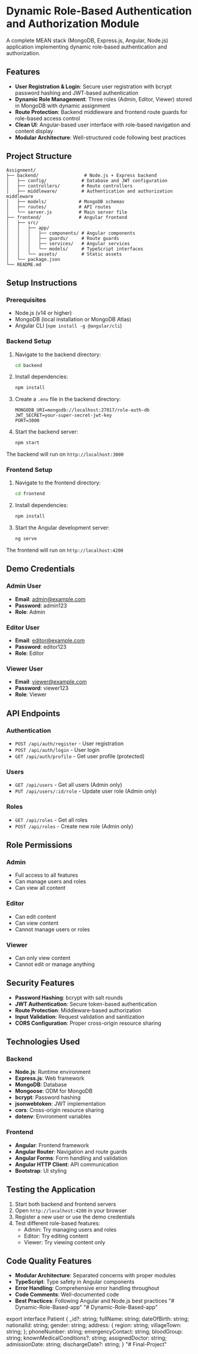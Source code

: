 # Dynamic Role-Based Authentication and Authorization Module

A complete MEAN stack (MongoDB, Express.js, Angular, Node.js) application implementing dynamic role-based authentication and authorization.

## Features

- **User Registration & Login**: Secure user registration with bcrypt password hashing and JWT-based authentication
- **Dynamic Role Management**: Three roles (Admin, Editor, Viewer) stored in MongoDB with dynamic assignment
- **Route Protection**: Backend middleware and frontend route guards for role-based access control
- **Clean UI**: Angular-based user interface with role-based navigation and content display
- **Modular Architecture**: Well-structured code following best practices

## Project Structure

```
Assignment/
├── backend/                 # Node.js + Express backend
│   ├── config/             # Database and JWT configuration
│   ├── controllers/        # Route controllers
│   ├── middleware/         # Authentication and authorization middleware
│   ├── models/            # MongoDB schemas
│   ├── routes/            # API routes
│   └── server.js          # Main server file
├── frontend/              # Angular frontend
│   ├── src/
│   │   ├── app/
│   │   │   ├── components/ # Angular components
│   │   │   ├── guards/     # Route guards
│   │   │   ├── services/   # Angular services
│   │   │   └── models/     # TypeScript interfaces
│   │   └── assets/         # Static assets
│   └── package.json
└── README.md
```

## Setup Instructions

### Prerequisites

- Node.js (v14 or higher)
- MongoDB (local installation or MongoDB Atlas)
- Angular CLI (`npm install -g @angular/cli`)

### Backend Setup

1. Navigate to the backend directory:
   ```bash
   cd backend
   ```

2. Install dependencies:
   ```bash
   npm install
   ```

3. Create a `.env` file in the backend directory:
   ```
   MONGODB_URI=mongodb://localhost:27017/role-auth-db
   JWT_SECRET=your-super-secret-jwt-key
   PORT=3000
   ```

4. Start the backend server:
   ```bash
   npm start
   ```

The backend will run on `http://localhost:3000`

### Frontend Setup

1. Navigate to the frontend directory:
   ```bash
   cd frontend
   ```

2. Install dependencies:
   ```bash
   npm install
   ```

3. Start the Angular development server:
   ```bash
   ng serve
   ```

The frontend will run on `http://localhost:4200`

## Demo Credentials

### Admin User
- **Email**: admin@example.com
- **Password**: admin123
- **Role**: Admin

### Editor User
- **Email**: editor@example.com
- **Password**: editor123
- **Role**: Editor

### Viewer User
- **Email**: viewer@example.com
- **Password**: viewer123
- **Role**: Viewer

## API Endpoints

### Authentication
- `POST /api/auth/register` - User registration
- `POST /api/auth/login` - User login
- `GET /api/auth/profile` - Get user profile (protected)

### Users
- `GET /api/users` - Get all users (Admin only)
- `PUT /api/users/:id/role` - Update user role (Admin only)

### Roles
- `GET /api/roles` - Get all roles
- `POST /api/roles` - Create new role (Admin only)

## Role Permissions

### Admin
- Full access to all features
- Can manage users and roles
- Can view all content

### Editor
- Can edit content
- Can view content
- Cannot manage users or roles

### Viewer
- Can only view content
- Cannot edit or manage anything

## Security Features

- **Password Hashing**: bcrypt with salt rounds
- **JWT Authentication**: Secure token-based authentication
- **Route Protection**: Middleware-based authorization
- **Input Validation**: Request validation and sanitization
- **CORS Configuration**: Proper cross-origin resource sharing

## Technologies Used

### Backend
- **Node.js**: Runtime environment
- **Express.js**: Web framework
- **MongoDB**: Database
- **Mongoose**: ODM for MongoDB
- **bcrypt**: Password hashing
- **jsonwebtoken**: JWT implementation
- **cors**: Cross-origin resource sharing
- **dotenv**: Environment variables

### Frontend
- **Angular**: Frontend framework
- **Angular Router**: Navigation and route guards
- **Angular Forms**: Form handling and validation
- **Angular HTTP Client**: API communication
- **Bootstrap**: UI styling

## Testing the Application

1. Start both backend and frontend servers
2. Open `http://localhost:4200` in your browser
3. Register a new user or use the demo credentials
4. Test different role-based features:
   - Admin: Try managing users and roles
   - Editor: Try editing content
   - Viewer: Try viewing content only

## Code Quality Features

- **Modular Architecture**: Separated concerns with proper modules
- **TypeScript**: Type safety in Angular components
- **Error Handling**: Comprehensive error handling throughout
- **Code Comments**: Well-documented code
- **Best Practices**: Following Angular and Node.js best practices "# Dynamic-Role-Based-app" 
"# Dynamic-Role-Based-app" 

export interface Patient {
  _id?: string;
  fullName: string;
  dateOfBirth: string;
  nationalId: string;
  gender: string;
  address: {
    region: string;
    villageTown: string;
  };
  phoneNumber: string;
  emergencyContact: string;
  bloodGroup: string;
  knownMedicalConditions?: string;
  assignedDoctor: string;
  admissionDate: string;
  dischargeDate?: string;
} 
"# Final-Project" 
